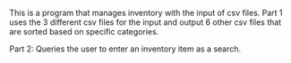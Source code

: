 This is a program that manages inventory with the input of csv files. Part 1 uses the 3 different csv files for the input and output 6 other csv files that are sorted based on specific categories.

Part 2: Queries the user to enter an inventory item as a search.
